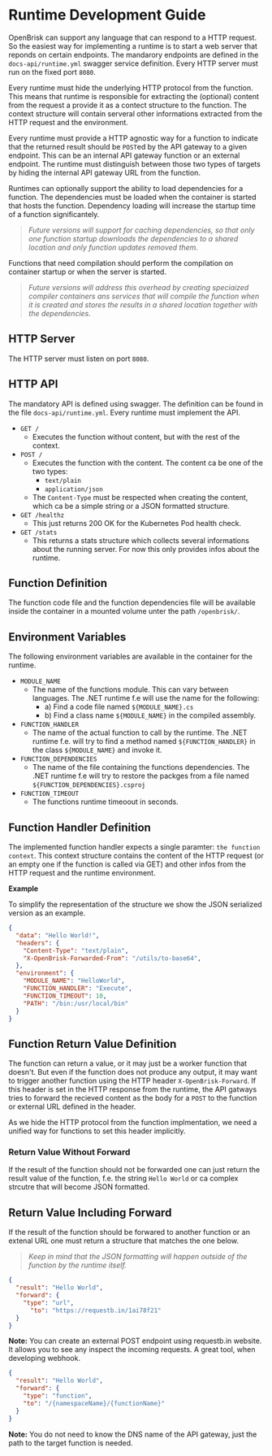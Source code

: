 # Runtime Development Guide

OpenBrisk can support any language that can respond to a HTTP request.
So the easiest way for implementing a runtime is to start a web server
that reponds on certain endpoints. The mandarory endpoints are defined 
in the `docs-api/runtime.yml` swagger service definition. Every HTTP
server must run on the fixed port `8080`.

Every runtime must hide the underlying HTTP protocol from the function.
This means that runtime is responsible for extracting the (optional)
content from the request a provide it as a contect structure to the
function. The context structure will contain serveral other informations
extracted from the HTTP request and the environment.

Every runtime must provide a HTTP agnostic way for a function to indicate
that the returned result should be `POST`ed by the API gateway to a given 
endpoint. This can be an internal API gateway function or an external 
endpoint. The runtime must distinguish between those two types of targets
by hiding the internal API gateway URL from the function.

Runtimes can optionally support the ability to load dependencies for a 
function. The dependencies must be loaded when the container is started
that hosts the function. Dependency loading will increase the startup
time of a function significantely. 

> _Future versions will support for caching dependencies, so that only one 
> function startup downloads the dependencies to a shared location and only 
> function updates removed them._

Functions that need compilation should perform the compilation on container
startup or when the server is started.

> _Future versions will address this overhead by creating speciaized compiler
> containers ans services that will compile the function when it is created
> and stores the results in a shared location together with the dependencies._

## HTTP Server

The HTTP server must listen on port `8080`. 

## HTTP API

The mandatory API is defined using swagger. The definition can be found in 
the file `docs-api/runtime.yml`. Every runtime must implement the API.

- `GET /`
	- Executes the function without content, but with the rest of the context.
- `POST /`
	- Executes the function with the content. The content ca be one of the two types:
		- `text/plain`
		- `application/json`
	- The `Content-Type` must be respected when creating the content, which ca be
	  a simple string or a JSON formatted structure.
- `GET /healthz`
	- This just returns 200 OK for the Kubernetes Pod health check.
- `GET /stats`
	- This returns a stats structure which collects several informations about
	  the running server. For now this only provides infos about the runtime.

## Function Definition

The function code file and the function dependencies file will be available 
inside the container in a mounted volume unter the path `/openbrisk/`.

## Environment Variables

The following environment variables are available in the container for the
runtime.

- `MODULE_NAME`
	- The name of the functions module. This can vary between languages. The .NET 
      runtime f.e will use the name for the following:
		- a) Find a code file named `${MODULE_NAME}.cs`
		- b) Find a class name `${MODULE_NAME}` in the compiled assembly.
- `FUNCTION_HANDLER`
	- The name of the actual function to call by the runtime. The .NET runtime f.e.
	  will try to find a method named `${FUNCTION_HANDLER}` in the class `${MODULE_NAME}`
	  and invoke it.
- `FUNCTION_DEPENDENCIES`
	- The name of the file containing the functions dependencies. The .NET runtime
	  f.e will try to restore the packges from a file named `${FUNCTION_DEPENDENCIES}.csproj`
- `FUNCTION_TIMEOUT`
	- The functions runtime timeoout in seconds.

## Function Handler Definition

The implemented function handler expects a single paramter: `the function context`.
This context structure contains the content of the HTTP request (or an empty one if
the function is called via GET) and other infos from the HTTP request and the runtime
environment.

**Example**

To simplify the representation of the structure we show the JSON serialized version
as an example.

```json
{
  "data": "Hello World!",
  "headers": {
    "Content-Type": "text/plain",
    "X-OpenBrisk-Forwarded-From": "/utils/to-base64",
  },
  "environment": {
    "MODULE_NAME": "HelloWorld",
    "FUNCTION_HANDLER": "Execute",
    "FUNCTION_TIMEOUT": 10,
    "PATH": "/bin:/usr/local/bin"
  }
}
```

## Function Return Value Definition

The function can return a value, or it may just be a worker function that doesn't.
But even if the function does not produce any output, it may want to trigger another
function using the HTTP header `X-OpenBrisk-Forward`. If this header is set in the
HTTP response from the runtime, the API gatways tries to forward the recieved content
as the body for a `POST` to the function or external URL defined in the header.

As we hide the HTTP protocol from the function implmentation, we need a unified way
for functions to set this header implicitly.

### Return Value Without Forward

If the result of the function should not be forwarded one can just return the result
value of the function, f.e. the string `Hello World` or ca complex strcutre that will
become JSON formatted.

## Return Value Including Forward

If the result of the function should be forwared to another function or an extenal
URL one must return a structure that matches the one below. 

> _Keep in mind that the JSON formatting will happen outside of the function by the 
> runtime itself._

```json
{
  "result": "Hello World",
  "forward": {
    "type": "url",
      "to": "https://requestb.in/1ai78f21"
  }
}
```

**Note:** You can create an external POST endpoint using requestb.in website. It allows
you to see any inspect the incoming requests. A great tool, when developing webhook.

```json
{
  "result": "Hello World",
  "forward": {
    "type": "function",
    "to": "/{namespaceName}/{functionName}"
  }	
}
```

**Note:** You do not need to know the DNS name of the API gateway, just the path to
the target function is needed.
